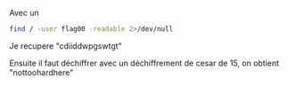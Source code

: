 Avec un
```bash
find / -user flag00 -readable 2>/dev/null
```
Je recupere "cdiiddwpgswtgt"

Ensuite il faut déchiffrer avec un déchiffrement de cesar de 15, on obtient "nottoohardhere"